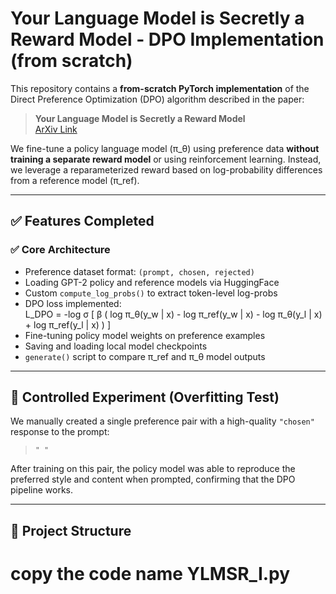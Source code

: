 # Your Language Model is Secretly a Reward Model - DPO Implementation (from scratch)

This repository contains a **from-scratch PyTorch implementation** of the Direct Preference Optimization (DPO) algorithm described in the paper:

> **Your Language Model is Secretly a Reward Model**  
> [ArXiv Link](https://arxiv.org/abs/2305.18290)

We fine-tune a policy language model (π_θ) using preference data **without training a separate reward model** or using reinforcement learning. Instead, we leverage a reparameterized reward based on log-probability differences from a reference model (π_ref).

---

## ✅ Features Completed

### ✅ Core Architecture
- Preference dataset format: `(prompt, chosen, rejected)`
- Loading GPT-2 policy and reference models via HuggingFace
- Custom `compute_log_probs()` to extract token-level log-probs
- DPO loss implemented:  
  L_DPO = -log σ [ β ( log π_θ(y_w | x) - log π_ref(y_w | x) 
                        - log π_θ(y_l | x) + log π_ref(y_l | x) ) ]
- Fine-tuning policy model weights on preference examples
- Saving and loading local model checkpoints
- `generate()` script to compare π_ref and π_θ model outputs

---

## 🧪 Controlled Experiment (Overfitting Test)

We manually created a single preference pair with a high-quality `"chosen"` response to the prompt:

> `" "`

After training on this pair, the policy model was able to reproduce the preferred style and content when prompted, confirming that the DPO pipeline works.

---

## 📂 Project Structure


# copy the code name YLMSR_I.py
